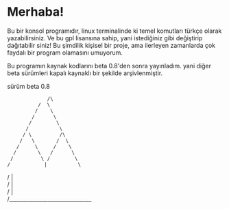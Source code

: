 # Merhaba!

Bu bir konsol programıdır, linux terminalinde ki temel komutları türkçe olarak
yazabilirsiniz. Ve bu gpl lisansına sahip, yani istediğiniz gibi değiştirip 
dağıtabilir siniz! Bu şimdilik kişisel bir proje, ama ilerleyen zamanlarda çok faydalı bir
program olamasını umuyorum.

Bu programın kaynak kodlarını beta 0.8'den sonra yayınladım. yani diğer beta sürümleri kapalı kaynaklı bir şekilde arşivlenmiştir.

sürüm beta 0.8

            
	             /\
              /  \
             /    \
            /      \
           /        \
          /          \
         / \         /\
        /   \       /  \
       /     \     /    \
      /       \   /      \
     /         \ /        \
    /           |          \
   /            |           \
  /             |            \
 /              |             \
/______________________________
